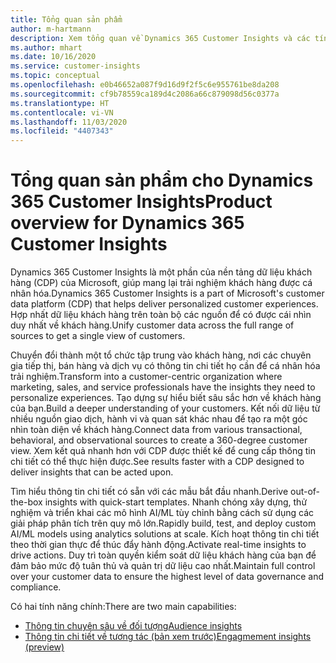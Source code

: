 ```yaml
---
title: Tổng quan sản phẩm
author: m-hartmann
description: Xem tổng quan về Dynamics 365 Customer Insights và các tính năng.
ms.author: mhart
ms.date: 10/16/2020
ms.service: customer-insights
ms.topic: conceptual
ms.openlocfilehash: e0b46652a087f9d16d9f2f5c6e955761be8da208
ms.sourcegitcommit: cf9b78559ca189d4c2086a66c879098d56c0377a
ms.translationtype: HT
ms.contentlocale: vi-VN
ms.lasthandoff: 11/03/2020
ms.locfileid: "4407343"
---
```

# <a name="product-overview-for-dynamics-365-customer-insights"></a><span data-ttu-id="5276a-103">Tổng quan sản phẩm cho Dynamics 365 Customer Insights</span><span class="sxs-lookup"><span data-stu-id="5276a-103">Product overview for Dynamics 365 Customer Insights</span></span>

<span data-ttu-id="5276a-104">Dynamics 365 Customer Insights là một phần của nền tảng dữ liệu khách hàng (CDP) của Microsoft, giúp mang lại trải nghiệm khách hàng được cá nhân hóa.</span><span class="sxs-lookup"><span data-stu-id="5276a-104">Dynamics 365 Customer Insights is a part of Microsoft's customer data platform (CDP) that helps deliver personalized customer experiences.</span></span> <span data-ttu-id="5276a-105">Hợp nhất dữ liệu khách hàng trên toàn bộ các nguồn để có được cái nhìn duy nhất về khách hàng.</span><span class="sxs-lookup"><span data-stu-id="5276a-105">Unify customer data across the full range of sources to get a single view of customers.</span></span> 

<span data-ttu-id="5276a-106">Chuyển đổi thành một tổ chức tập trung vào khách hàng, nơi các chuyên gia tiếp thị, bán hàng và dịch vụ có thông tin chi tiết họ cần để cá nhân hóa trải nghiệm.</span><span class="sxs-lookup"><span data-stu-id="5276a-106">Transform into a customer-centric organization where marketing, sales, and service professionals have the insights they need to personalize experiences.</span></span> <span data-ttu-id="5276a-107">Tạo dựng sự hiểu biết sâu sắc hơn về khách hàng của bạn.</span><span class="sxs-lookup"><span data-stu-id="5276a-107">Build a deeper understanding of your customers.</span></span> <span data-ttu-id="5276a-108">Kết nối dữ liệu từ nhiều nguồn giao dịch, hành vi và quan sát khác nhau để tạo ra một góc nhìn toàn diện về khách hàng.</span><span class="sxs-lookup"><span data-stu-id="5276a-108">Connect data from various transactional, behavioral, and observational sources to create a 360-degree customer view.</span></span> <span data-ttu-id="5276a-109">Xem kết quả nhanh hơn với CDP được thiết kế để cung cấp thông tin chi tiết có thể thực hiện được.</span><span class="sxs-lookup"><span data-stu-id="5276a-109">See results faster with a CDP designed to deliver insights that can be acted upon.</span></span> 

<span data-ttu-id="5276a-110">Tìm hiểu thông tin chi tiết có sẵn với các mẫu bắt đầu nhanh.</span><span class="sxs-lookup"><span data-stu-id="5276a-110">Derive out-of-the-box insights with quick-start templates.</span></span> <span data-ttu-id="5276a-111">Nhanh chóng xây dựng, thử nghiệm và triển khai các mô hình AI/ML tùy chỉnh bằng cách sử dụng các giải pháp phân tích trên quy mô lớn.</span><span class="sxs-lookup"><span data-stu-id="5276a-111">Rapidly build, test, and deploy custom AI/ML models using analytics solutions at scale.</span></span> <span data-ttu-id="5276a-112">Kích hoạt thông tin chi tiết theo thời gian thực để thúc đẩy hành động.</span><span class="sxs-lookup"><span data-stu-id="5276a-112">Activate real-time insights to drive actions.</span></span> <span data-ttu-id="5276a-113">Duy trì toàn quyền kiểm soát dữ liệu khách hàng của bạn để đảm bảo mức độ tuân thủ và quản trị dữ liệu cao nhất.</span><span class="sxs-lookup"><span data-stu-id="5276a-113">Maintain full control over your customer data to ensure the highest level of data governance and compliance.</span></span> 

<span data-ttu-id="5276a-114">Có hai tính năng chính:</span><span class="sxs-lookup"><span data-stu-id="5276a-114">There are two main capabilities:</span></span> 

- [<span data-ttu-id="5276a-115">Thông tin chuyên sâu về đối tượng</span><span class="sxs-lookup"><span data-stu-id="5276a-115">Audience insights</span></span>](audience-insights/overview.md)
- [<span data-ttu-id="5276a-116">Thông tin chi tiết về tương tác (bản xem trước)</span><span class="sxs-lookup"><span data-stu-id="5276a-116">Engagmement insights (preview)</span></span>](engagement-insights/index.yml)
 